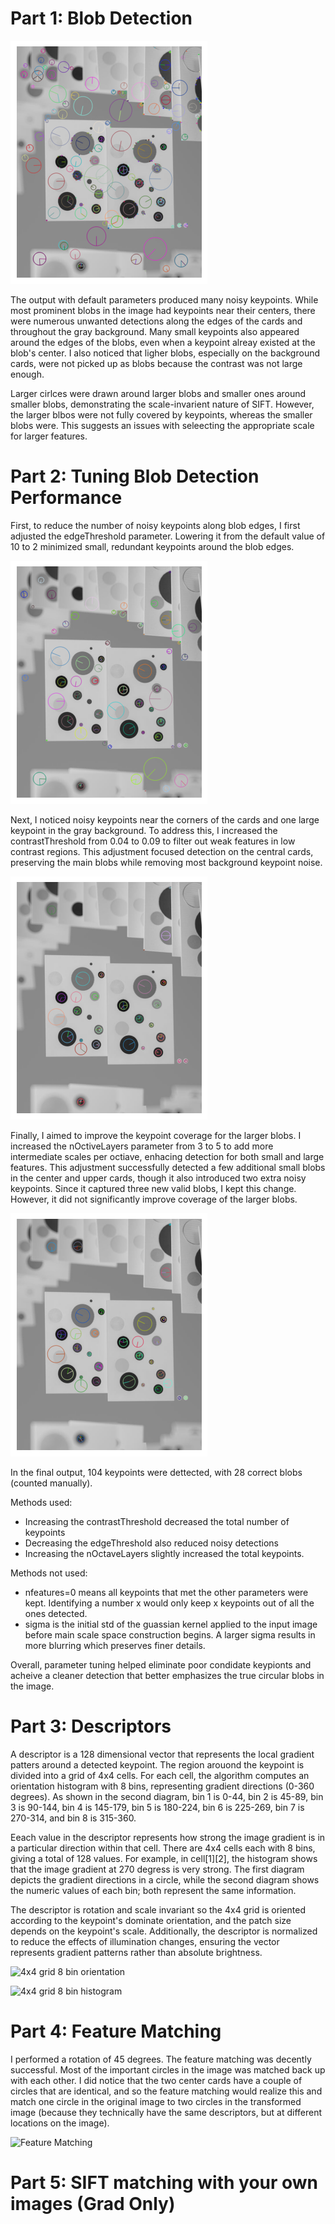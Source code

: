 # Part 1: Blob Detection

![example-image blob detection with no parameter tuning](readme_images/image1.png)

The output with default parameters produced many noisy keypoints. While most prominent blobs in the image had keypoints near their centers, there were numerous unwanted detections along the edges of the cards and throughout the gray background. Many small keypoints also appeared around the edges of the blobs, even when a keypoint alreay existed at the blob's center. I also noticed that ligher blobs, especially on the background cards, were not picked up as blobs because the contrast was not large enough. 

Larger cirlces were drawn around larger blobs and smaller ones around smaller blobs, demonstrating the scale-invarient nature of SIFT. However, the larger blbos were not fully covered by keypoints, whereas the smaller blobs were. This suggests an issues with seleecting the appropriate scale for larger features. 

# Part 2: Tuning Blob Detection Performance

First, to reduce the number of noisy keypoints along blob edges, I first adjusted the edgeThreshold parameter. Lowering it from the default value of 10 to 2 minimized small, redundant keypoints around the blob edges. 

![example-image blob detection with edgeThreshold=2](readme_images/image2.png)

Next, I noticed noisy keypoints near the corners of the cards and one large keypoint in the gray background. To address this, I increased the contrastThreshold from 0.04 to 0.09 to filter out weak features in low contrast regions. This adjustment focused detection on the central cards, preserving the main blobs while removing most background keypoint noise. 

![example-image blob detection with edgeThreshold=2, contrastThreshold=0.09](readme_images/image3.png)

Finally, I aimed to improve the keypoint coverage for the larger blobs. I increased the nOctiveLayers parameter from 3 to 5 to add more intermediate scales per octiave, enhacing detection for both small and large features. This adjustment successfully detected a few additional small blobs in the center and upper cards, though it also introduced two extra noisy keypoints. Since it captured three new valid blobs, I kept this change. However, it did not significantly improve coverage of the larger blobs. 

![example-image blob detection with edgeThreshold=2, contrastThreshold=0.09, nOctaveLayers=5](readme_images/image4.png)

In the final output, 104 keypoints were dettected, with 28 correct blobs (counted manually). 

Methods used: 

- Increasing the contrastThreshold decreased the total number of keypoints 
- Decreasing the edgeThreshold also reduced noisy detections 
- Increasing the nOctaveLayers slightly increased the total keypoints. 

Methods not used: 

- nfeatures=0 means all keypoints that met the other parameters were kept. Identifying a number x would only keep x keypoints out of all the ones detected. 
- sigma is the initial std of the guassian kernel applied to the input image before main scale space construction begins. A larger sigma results in more blurring which preserves finer details. 

Overall, parameter tuning helped eliminate poor condidate keypionts and acheive a cleaner detection that better emphasizes the true circular blobs in the image. 

# Part 3: Descriptors 

A descriptor is a 128 dimensional vector that represents the local gradient patters around a detected keypoint. The region arouond the keypoint is divided into a grid of 4x4 cells. For each cell, the algorithm computes an orientation histogram with 8 bins, representing gradient directions (0-360 degrees). As shown in the second diagram, bin 1 is 0-44, bin 2 is 45-89, bin 3 is 90-144, bin 4 is 145-179, bin 5 is 180-224, bin 6 is 225-269, bin 7 is 270-314, and bin 8 is 315-360. 

Eeach value in the descriptor represents how strong the image gradient is in a particular direction within that cell. There are 4x4 cells each with 8 bins, giving a total of 128 values. For example, in cell[1][2], the histogram shows that the image gradient at 270 degress is very strong. The first diagram depicts the gradient directions in a circle, while the second diagram shows the numeric values of each bin; both represent the same information. 

The descriptor is rotation and scale invariant so the 4x4 grid is oriented according to the keypoint's dominate orientation, and the patch size depends on the keypoint's scale. Additionally, the descriptor is normalized to reduce the effects of illumination changes, ensuring the vector represents gradient patterns rather than absolute brightness.  

![4x4 grid 8 bin orientation](/diagram1.png)

![4x4 grid 8 bin histogram](/diagram2.png)

# Part 4: Feature Matching

I performed a rotation of 45 degrees. The feature matching was decently successful. Most of the important circles in the image was matched back up with each other. I did notice that the two center cards have a couple of circles that are identical, and so the feature matching would realize this and match one circle in the original image to two circles in the transformed image (because they technically have the same descriptors, but at different locations on the image). 

![Feature Matching](/matches.png)

# Part 5: SIFT matching with your own images (Grad Only)




